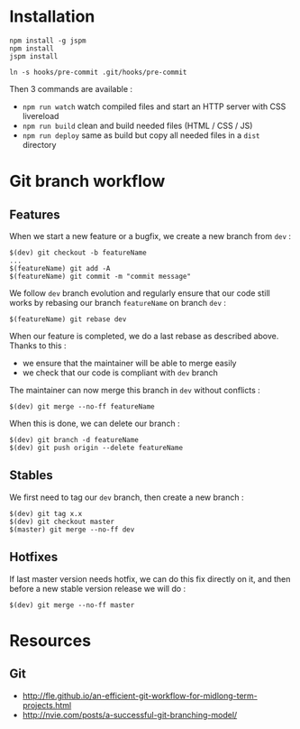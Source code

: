 # Installation

```
npm install -g jspm
npm install
jspm install

ln -s hooks/pre-commit .git/hooks/pre-commit
```

Then 3 commands are available :
- `npm run watch` watch compiled files and start an HTTP server with CSS livereload
- `npm run build` clean and build needed files (HTML / CSS / JS)
- `npm run deploy` same as build but copy all needed files in a `dist` directory

# Git branch workflow

## Features

When we start a new feature or a bugfix, we create a new branch from `dev` :

```
$(dev) git checkout -b featureName
...
$(featureName) git add -A
$(featureName) git commit -m "commit message"
```

We follow `dev` branch evolution and regularly ensure that our code still works by rebasing our branch `featureName` on branch `dev` :

```
$(featureName) git rebase dev
```

When our feature is completed, we do a last rebase as described above. Thanks to this :

- we ensure that the maintainer will be able to merge easily
- we check that our code is compliant with `dev` branch

The maintainer can now merge this branch in `dev` without conflicts :

```
$(dev) git merge --no-ff featureName
```

When this is done, we can delete our branch :

```
$(dev) git branch -d featureName
$(dev) git push origin --delete featureName
```

## Stables

We first need to tag our `dev` branch, then create a new branch :

```
$(dev) git tag x.x
$(dev) git checkout master
$(master) git merge --no-ff dev
```

## Hotfixes

If last master version needs hotfix, we can do this fix directly on it, and then before a new stable version release we will do :

```
$(dev) git merge --no-ff master
```

# Resources

## Git

- http://fle.github.io/an-efficient-git-workflow-for-midlong-term-projects.html
- http://nvie.com/posts/a-successful-git-branching-model/
